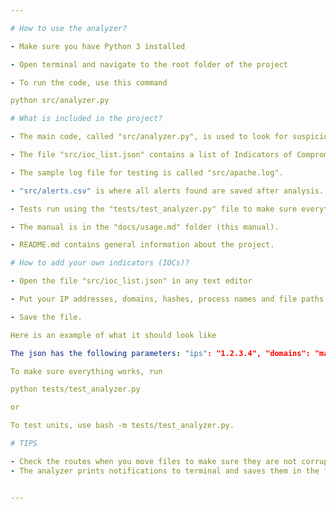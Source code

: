 ```yaml
---

# How to use the analyzer?

- Make sure you have Python 3 installed

- Open terminal and navigate to the root folder of the project

- To run the code, use this command

python src/analyzer.py

# What is included in the project?

- The main code, called "src/analyzer.py", is used to look for suspicious entries in files.

- The file "src/ioc_list.json" contains a list of Indicators of Compromise (IOCs) that are used for scanning.

- The sample log file for testing is called "src/apache.log".

- "src/alerts.csv" is where all alerts found are saved after analysis.

- Tests run using the "tests/test_analyzer.py" file to make sure everything is working correctly.

- The manual is in the "docs/usage.md" folder (this manual).

- README.md contains general information about the project.

# How to add your own indicators (IOCs)?

- Open the file "src/ioc_list.json" in any text editor

- Put your IP addresses, domains, hashes, process names and file paths in the appropriate sections

- Save the file.

Here is an example of what it should look like

The json has the following parameters: "ips": "1.2.3.4", "domains": "malicious.com", "file_hashes": "abc123", "process_names": "badprocess.exe", "file_paths": "C:/malware/path".

To make sure everything works, run

python tests/test_analyzer.py

or

To test units, use bash -m tests/test_analyzer.py.

# TIPS

- Check the routes when you move files to make sure they are not corrupted.
- The analyzer prints notifications to terminal and saves them in the file "src/alerts.csv".


---
```


